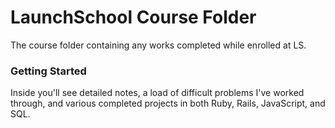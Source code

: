 # LaunchSchool Course Folder

The course folder containing any works completed while enrolled at LS.

### Getting Started

Inside you'll see detailed notes, a load of difficult problems I've worked through, and various completed projects in both Ruby, Rails, JavaScript, and SQL.

